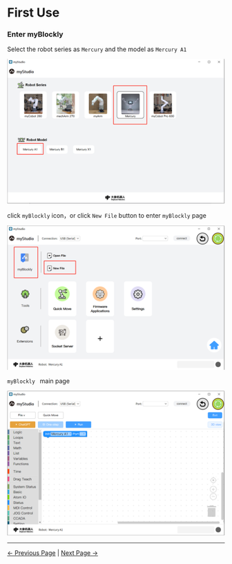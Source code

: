 # First Use



### Enter myBlockly

Select the robot series as `Mercury` and the model as `Mercury A1`

<img src="..\..\..\..\resources\5-BasicApplication\5.2-ApplicationUse\5.2.1-mystudio\1-myblockly\\images\firstUse\1.png" style="zoom: 67%;" />



click `myBlockly`  icon，or click `New File`  button to enter `myBlockly` page

<img src="..\..\..\..\resources\5-BasicApplication\5.2-ApplicationUse\5.2.1-mystudio\1-myblockly\\images\firstUse\2.png" alt="2" style="zoom:67%;" />



`myBlockly ` main page

<img src="..\..\..\..\resources\5-BasicApplication\5.2-ApplicationUse\5.2.1-mystudio\1-myblockly\\images\firstUse\3.png" style="zoom:67%;" />



---

[← Previous Page](./README.md) | [Next Page →](./2-interface_description.md)